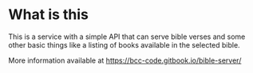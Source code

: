 # What is this

This is a service with a simple API that can serve bible verses and some other basic things
like a listing of books available in the selected bible.

More information available at https://bcc-code.gitbook.io/bible-server/

